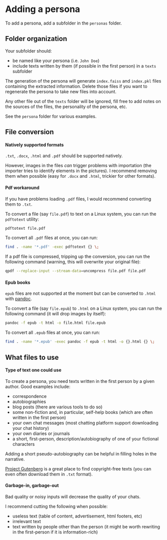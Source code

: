 # Adding a persona

To add a persona, add a subfolder in the `personas` folder.

## Folder organization

Your subfolder should:

* be named like your persona (i.e. `John Doe`)
* include texts written by them (if possible in the first person) in a `texts` subfolder

The generation of the persona will generate `index.faiss` and `index.pkl` files containing the extracted information.
Delete those files if you want to regenerate the persona to take new files into account.

Any other file out of the `texts` folder will be ignored, fill free to add notes on the sources of the files, the personality of the persona, etc.

See the `persona` folder for various examples.

## File conversion

#### Natively supported formats

`.txt`, `.docx`, `.html` and `.pdf` should be supported natively.

However, images in the files *can* trigger problems with importation (the importer tries to identify elements in the pictures).
I recommend removing them when possible (easy for `.docx` and `.html`, trickier for other formats).

#### Pdf workaround

If you have problems loading `.pdf` files, I would recommend converting them to `.txt`.

To convert a file (say `file.pdf`) to text on a Linux system, you can run the `pdftotext` utility:

```bash
pdftotext file.pdf
```

To convert all `.pdf` files at once, you can run:

```bash
find . -name '*.pdf' -exec pdftotext {} \;
```

If a pdf file is compressed, tripping up the conversion, you can run the following command (warning, this will overwrite your original file):

```bash
qpdf --replace-input --stream-data=uncompress file.pdf file.pdf
```

#### Epub books

`epub` files are not supported at the moment but can be converted to `.html` with [pandoc](https://pandoc.org/).

To convert a file (say `file.epub`) to `.html` on a Linux system, you can run the following command (it will drop images by itself):

```bash
pandoc -f epub -t html -o file.html file.epub
```

To convert all `.epub` files at once, you can run:

```bash
find . -name '*.epub' -exec pandoc -f epub -t html -o {}.html {} \;
```

## What files to use

#### Type of text one could use

To create a persona, you need texts written in the first person by a given author.
Good examples include:

* correspondence
* autobiographies
* blog posts (there are various tools to do so)
* some non-fiction and, in particular, self-help books (which are often written in the first person)
* your own chat messages (most chatting platform support downloading your chat history)
* your own diaries or journals
* a short, first-person, description/autobiography of one of your fictional characters

Adding a short pseudo-autobiography can be helpful in filling holes in the narrative.

[Project Gutenberg](https://www.gutenberg.org/) is a great place to find copyright-free texts (you can even often download them in `.txt` format).

#### Garbage-in, garbage-out

Bad quality or noisy inputs will decrease the quality of your chats.

I recommend cutting the following when possible:

* useless text (table of content, advertisement, html footers, etc)
* irrelevant text
* text written by people other than the person (it might be worth rewriting in the first-person if it is information-rich)
